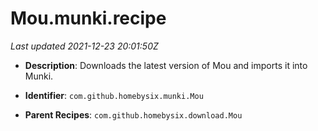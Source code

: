 # Mou.munki.recipe

_Last updated 2021-12-23 20:01:50Z_

- **Description**: Downloads the latest version of Mou and imports it into Munki.

- **Identifier**: `com.github.homebysix.munki.Mou`

- **Parent Recipes**: `com.github.homebysix.download.Mou`
